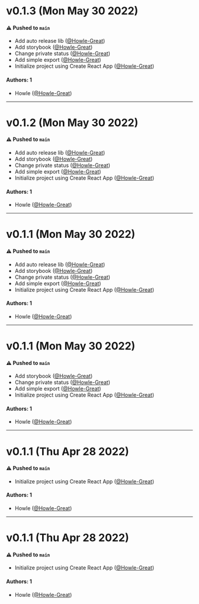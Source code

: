 # v0.1.3 (Mon May 30 2022)

#### ⚠️ Pushed to `main`

- Add auto release lib ([@Howle-Great](https://github.com/Howle-Great))
- Add storybook ([@Howle-Great](https://github.com/Howle-Great))
- Change private status ([@Howle-Great](https://github.com/Howle-Great))
- Add simple export ([@Howle-Great](https://github.com/Howle-Great))
- Initialize project using Create React App ([@Howle-Great](https://github.com/Howle-Great))

#### Authors: 1

- Howle ([@Howle-Great](https://github.com/Howle-Great))

---

# v0.1.2 (Mon May 30 2022)

#### ⚠️ Pushed to `main`

- Add auto release lib ([@Howle-Great](https://github.com/Howle-Great))
- Add storybook ([@Howle-Great](https://github.com/Howle-Great))
- Change private status ([@Howle-Great](https://github.com/Howle-Great))
- Add simple export ([@Howle-Great](https://github.com/Howle-Great))
- Initialize project using Create React App ([@Howle-Great](https://github.com/Howle-Great))

#### Authors: 1

- Howle ([@Howle-Great](https://github.com/Howle-Great))

---

# v0.1.1 (Mon May 30 2022)

#### ⚠️ Pushed to `main`

- Add auto release lib ([@Howle-Great](https://github.com/Howle-Great))
- Add storybook ([@Howle-Great](https://github.com/Howle-Great))
- Change private status ([@Howle-Great](https://github.com/Howle-Great))
- Add simple export ([@Howle-Great](https://github.com/Howle-Great))
- Initialize project using Create React App ([@Howle-Great](https://github.com/Howle-Great))

#### Authors: 1

- Howle ([@Howle-Great](https://github.com/Howle-Great))

---

# v0.1.1 (Mon May 30 2022)

#### ⚠️ Pushed to `main`

- Add storybook ([@Howle-Great](https://github.com/Howle-Great))
- Change private status ([@Howle-Great](https://github.com/Howle-Great))
- Add simple export ([@Howle-Great](https://github.com/Howle-Great))
- Initialize project using Create React App ([@Howle-Great](https://github.com/Howle-Great))

#### Authors: 1

- Howle ([@Howle-Great](https://github.com/Howle-Great))

---

# v0.1.1 (Thu Apr 28 2022)

#### ⚠️ Pushed to `main`

- Initialize project using Create React App ([@Howle-Great](https://github.com/Howle-Great))

#### Authors: 1

- Howle ([@Howle-Great](https://github.com/Howle-Great))

---

# v0.1.1 (Thu Apr 28 2022)

#### ⚠️ Pushed to `main`

- Initialize project using Create React App ([@Howle-Great](https://github.com/Howle-Great))

#### Authors: 1

- Howle ([@Howle-Great](https://github.com/Howle-Great))
